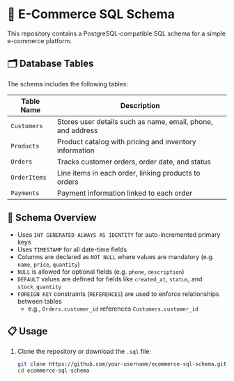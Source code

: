 
# 🛒 E-Commerce SQL Schema

This repository contains a PostgreSQL-compatible SQL schema for a simple e-commerce platform.

## 🗂️ Database Tables

The schema includes the following tables:

| Table Name    | Description |
|---------------|-------------|
| `Customers`   | Stores user details such as name, email, phone, and address |
| `Products`    | Product catalog with pricing and inventory information |
| `Orders`      | Tracks customer orders, order date, and status |
| `OrderItems`  | Line items in each order, linking products to orders |
| `Payments`    | Payment information linked to each order |

## 🧱 Schema Overview

- Uses `INT GENERATED ALWAYS AS IDENTITY` for auto-incremented primary keys  
- Uses `TIMESTAMP` for all date-time fields  
- Columns are declared as `NOT NULL` where values are mandatory (e.g. `name`, `price`, `quantity`)  
- `NULL` is allowed for optional fields (e.g. `phone`, `description`)  
- `DEFAULT` values are defined for fields like `created_at`, `status`, and `stock_quantity`  
- `FOREIGN KEY` constraints (`REFERENCES`) are used to enforce relationships between tables  
  - e.g., `Orders.customer_id` references `Customers.customer_id`  
  

## 📋 Usage

1. Clone the repository or download the `.sql` file:
   ```bash
   git clone https://github.com/your-username/ecommerce-sql-schema.git
   cd ecommerce-sql-schema

